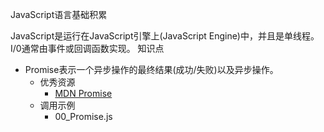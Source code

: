 JavaScript语言基础积累

JavaScript是运行在JavaScript引擎上(JavaScript Engine)中，并且是单线程。
I/0通常由事件或回调函数实现。
知识点
- Promise表示一个异步操作的最终结果(成功/失败)以及异步操作。
    - 优秀资源
        - [MDN Promise](https://developer.mozilla.org/en-US/docs/Web/JavaScript/Reference/Global_Objects/Promise)
    - 调用示例
        - 00_Promise.js